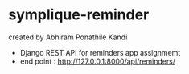 ﻿# symplique-reminder
created by Abhiram Ponathile Kandi

- Django REST API for reminders app assignmemt
- end point : http://127.0.0.1:8000/api/reminders/


